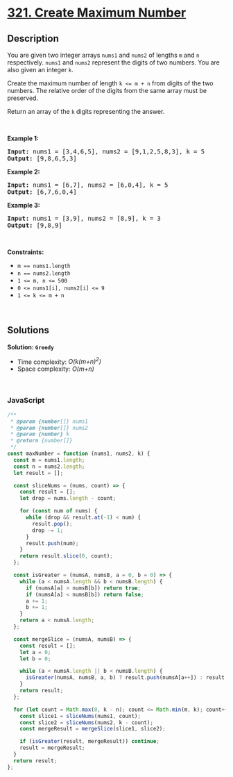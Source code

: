 # [321. Create Maximum Number](https://leetcode.com/problems/create-maximum-number)

## Description

<div class="elfjS" data-track-load="description_content"><p>You are given two integer arrays <code>nums1</code> and <code>nums2</code> of lengths <code>m</code> and <code>n</code> respectively. <code>nums1</code> and <code>nums2</code> represent the digits of two numbers. You are also given an integer <code>k</code>.</p>

<p>Create the maximum number of length <code>k &lt;= m + n</code> from digits of the two numbers. The relative order of the digits from the same array must be preserved.</p>

<p>Return an array of the <code>k</code> digits representing the answer.</p>

<p>&nbsp;</p>
<p><strong class="example">Example 1:</strong></p>

<pre><strong>Input:</strong> nums1 = [3,4,6,5], nums2 = [9,1,2,5,8,3], k = 5
<strong>Output:</strong> [9,8,6,5,3]
</pre>

<p><strong class="example">Example 2:</strong></p>

<pre><strong>Input:</strong> nums1 = [6,7], nums2 = [6,0,4], k = 5
<strong>Output:</strong> [6,7,6,0,4]
</pre>

<p><strong class="example">Example 3:</strong></p>

<pre><strong>Input:</strong> nums1 = [3,9], nums2 = [8,9], k = 3
<strong>Output:</strong> [9,8,9]
</pre>

<p>&nbsp;</p>
<p><strong>Constraints:</strong></p>

<ul>
	<li><code>m == nums1.length</code></li>
	<li><code>n == nums2.length</code></li>
	<li><code>1 &lt;= m, n &lt;= 500</code></li>
	<li><code>0 &lt;= nums1[i], nums2[i] &lt;= 9</code></li>
	<li><code>1 &lt;= k &lt;= m + n</code></li>
</ul>
</div>

<p>&nbsp;</p>

## Solutions

**Solution: `Greedy`**

- Time complexity: <em>O(k(m+n)<sup>2</sup>)</em>
- Space complexity: <em>O(m+n)</em>

<p>&nbsp;</p>

### **JavaScript**

```js
/**
 * @param {number[]} nums1
 * @param {number[]} nums2
 * @param {number} k
 * @return {number[]}
 */
const maxNumber = function (nums1, nums2, k) {
  const m = nums1.length;
  const n = nums2.length;
  let result = [];

  const sliceNums = (nums, count) => {
    const result = [];
    let drop = nums.length - count;

    for (const num of nums) {
      while (drop && result.at(-1) < num) {
        result.pop();
        drop -= 1;
      }
      result.push(num);
    }
    return result.slice(0, count);
  };

  const isGreater = (numsA, numsB, a = 0, b = 0) => {
    while (a < numsA.length && b < numsB.length) {
      if (numsA[a] > numsB[b]) return true;
      if (numsA[a] < numsB[b]) return false;
      a += 1;
      b += 1;
    }
    return a < numsA.length;
  };

  const mergeSlice = (numsA, numsB) => {
    const result = [];
    let a = 0;
    let b = 0;

    while (a < numsA.length || b < numsB.length) {
      isGreater(numsA, numsB, a, b) ? result.push(numsA[a++]) : result.push(numsB[b++]);
    }
    return result;
  };

  for (let count = Math.max(0, k - n); count <= Math.min(m, k); count++) {
    const slice1 = sliceNums(nums1, count);
    const slice2 = sliceNums(nums2, k - count);
    const mergeResult = mergeSlice(slice1, slice2);

    if (isGreater(result, mergeResult)) continue;
    result = mergeResult;
  }
  return result;
};
```
